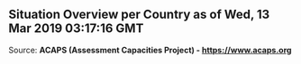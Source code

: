## Situation Overview per Country as of Wed, 13 Mar 2019 03:17:16 GMT

Source: **ACAPS (Assessment Capacities Project) - https://www.acaps.org**